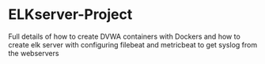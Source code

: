 # ELKserver-Project
Full details of how to create DVWA containers with Dockers and how to create elk server with configuring filebeat and metricbeat to get syslog from the webservers 
